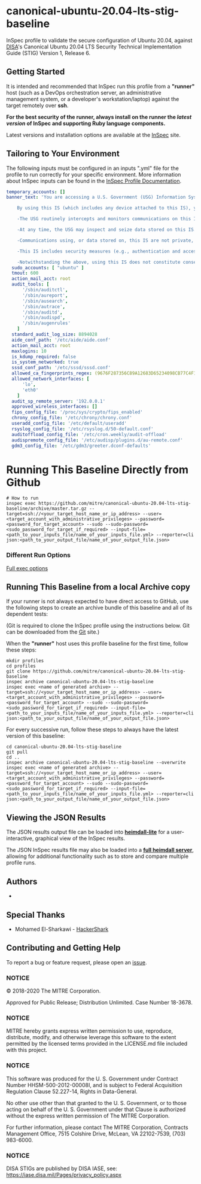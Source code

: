 # canonical-ubuntu-20.04-lts-stig-baseline

InSpec profile to validate the secure configuration of Ubuntu 20.04, against [DISA](https://iase.disa.mil/stigs/)'s Canonical Ubuntu 20.04 LTS Security Technical Implementation Guide (STIG) Version 1, Release 6.

## Getting Started  
It is intended and recommended that InSpec run this profile from a __"runner"__ host (such as a DevOps orchestration server, an administrative management system, or a developer's workstation/laptop) against the target remotely over __ssh__.

__For the best security of the runner, always install on the runner the _latest version_ of InSpec and supporting Ruby language components.__ 

Latest versions and installation options are available at the [InSpec](http://inspec.io/) site. 

## Tailoring to Your Environment
The following inputs must be configured in an inputs ".yml" file for the profile to run correctly for your specific environment. More information about InSpec inputs can be found in the [InSpec Profile Documentation](https://www.inspec.io/docs/reference/profiles/).

```yaml
temporary_accounts: []
banner_text: 'You are accessing a U.S. Government (USG) Information System (IS) that is provided for USG-authorized use only.

    By using this IS (which includes any device attached to this IS), you consent to the following conditions:

    -The USG routinely intercepts and monitors communications on this IS for purposes including, but not limited to, penetration testing, COMSEC monitoring, network operations and defense, personnel misconduct (PM), law enforcement (LE), and counterintelligence (CI) investigations.

    -At any time, the USG may inspect and seize data stored on this IS.

    -Communications using, or data stored on, this IS are not private, are subject to routine monitoring, interception, and search, and may be disclosed or used for any USG-authorized purpose.

    -This IS includes security measures (e.g., authentication and access controls) to protect USG interests--not for your personal benefit or privacy.

    -Notwithstanding the above, using this IS does not constitute consent to PM, LE or CI investigative searching or monitoring of the content of privileged communications, or work product, related to personal representation or services by attorneys, psychotherapists, or clergy, and their assistants. Such communications and work product are private and confidential. See User Agreement for details.'
  sudo_accounts: [ "ubuntu" ]
  tmout: 600
  action_mail_acct: root
  audit_tools: [
      '/sbin/auditctl',
      '/sbin/aureport',
      '/sbin/ausearch',
      '/sbin/autrace',
      '/sbin/auditd',
      '/sbin/audispd',
      '/sbin/augenrules'
    ]
  standard_audit_log_size: 8894028
  aide_conf_path: '/etc/aide/aide.conf'
  action_mail_acct: root
  maxlogins: 10
  is_kdump_required: false
  is_system_networked: true
  sssd_conf_path: '/etc/sssd/sssd.conf'
  allowed_ca_fingerprints_regex: (9676F287356C89A12683D65234098CB77C4F1C18F23C0E541DE0E196725B7EBE|B107B33F453E5510F68E513110C6F6944BACC263DF0137F821C1B3C2F8F863D2|559A5189452B13F8233F0022363C06F26E3C517C1D4B77445035959DF3244F74|1F4EDE9DC2A241F6521BF518424ACD49EBE84420E69DAF5BAC57AF1F8EE294A9)
  allowed_network_interfaces: [
      'lo',
      'eth0'
    ]
  audit_sp_remote_server: '192.0.0.1'
  approved_wireless_interfaces: []
  fips_config_file: '/proc/sys/crypto/fips_enabled'
  chrony_config_file: '/etc/chrony/chrony.conf'
  useradd_config_file: '/etc/default/useradd'
  rsyslog_config_file: '/etc/rsyslog.d/50-default.conf'
  auditoffload_config_file: '/etc/cron.weekly/audit-offload'
  audispremote_config_file: '/etc/audisp/plugins.d/au-remote.conf'
  gdm3_config_file: '/etc/gdm3/greeter.dconf-defaults'
```

# Running This Baseline Directly from Github

```
# How to run
inspec exec https://github.com/mitre/canonical-ubuntu-20.04-lts-stig-baseline/archive/master.tar.gz --target=ssh://<your_target_host_name_or_ip_address> --user=<target_account_with_administrative_privileges> --password=<password_for_target_account> --sudo --sudo-password=<sudo_password_for_target_if_required> --input-file=<path_to_your_inputs_file/name_of_your_inputs_file.yml> --reporter=cli json:<path_to_your_output_file/name_of_your_output_file.json>
```

### Different Run Options

  [Full exec options](https://docs.chef.io/inspec/cli/#options-3)

## Running This Baseline from a local Archive copy 

If your runner is not always expected to have direct access to GitHub, use the following steps to create an archive bundle of this baseline and all of its dependent tests:

(Git is required to clone the InSpec profile using the instructions below. Git can be downloaded from the [Git](https://git-scm.com/book/en/v2/Getting-Started-Installing-Git) site.)

When the __"runner"__ host uses this profile baseline for the first time, follow these steps: 

```
mkdir profiles
cd profiles
git clone https://github.com/mitre/canonical-ubuntu-20.04-lts-stig-baseline
inspec archive canonical-ubuntu-20.04-lts-stig-baseline
inspec exec <name of generated archive> --target=ssh://<your_target_host_name_or_ip_address> --user=<target_account_with_administrative_privileges> --password=<password_for_target_account> --sudo --sudo-password=<sudo_password_for_target_if_required> --input-file=<path_to_your_inputs_file/name_of_your_inputs_file.yml> --reporter=cli json:<path_to_your_output_file/name_of_your_output_file.json>
```
For every successive run, follow these steps to always have the latest version of this baseline:

```
cd canonical-ubuntu-20.04-lts-stig-baseline
git pull
cd ..
inspec archive canonical-ubuntu-20.04-lts-stig-baseline --overwrite
inspec exec <name of generated archive> --target=ssh://<your_target_host_name_or_ip_address> --user=<target_account_with_administrative_privileges> --password=<password_for_target_account> --sudo --sudo-password=<sudo_password_for_target_if_required> --input-file=<path_to_your_inputs_file/name_of_your_inputs_file.yml> --reporter=cli json:<path_to_your_output_file/name_of_your_output_file.json>
```

## Viewing the JSON Results

The JSON results output file can be loaded into __[heimdall-lite](https://heimdall-lite.mitre.org/)__ for a user-interactive, graphical view of the InSpec results. 

The JSON InSpec results file may also be loaded into a __[full heimdall server](https://github.com/mitre/heimdall2)__, allowing for additional functionality such as to store and compare multiple profile runs.

## Authors
* 

## Special Thanks 
* Mohamed El-Sharkawi - [HackerShark](https://github.com/HackerShark)

## Contributing and Getting Help
To report a bug or feature request, please open an [issue](https://github.com/mitre/canonical-ubuntu-20.04-lts-stig-baseline/issues/new).

### NOTICE

© 2018-2020 The MITRE Corporation.

Approved for Public Release; Distribution Unlimited. Case Number 18-3678.

### NOTICE

MITRE hereby grants express written permission to use, reproduce, distribute, modify, and otherwise leverage this software to the extent permitted by the licensed terms provided in the LICENSE.md file included with this project.

### NOTICE  

This software was produced for the U. S. Government under Contract Number HHSM-500-2012-00008I, and is subject to Federal Acquisition Regulation Clause 52.227-14, Rights in Data-General.  

No other use other than that granted to the U. S. Government, or to those acting on behalf of the U. S. Government under that Clause is authorized without the express written permission of The MITRE Corporation. 

For further information, please contact The MITRE Corporation, Contracts Management Office, 7515 Colshire Drive, McLean, VA  22102-7539, (703) 983-6000.  

### NOTICE

DISA STIGs are published by DISA IASE, see: https://iase.disa.mil/Pages/privacy_policy.aspx   
